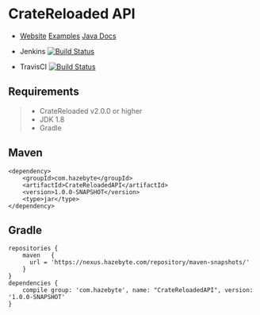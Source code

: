 # CrateReloaded API

* [Website]() [Examples]() [Java Docs](https://ci.hazebyte.com/job/CrateReloadedAPI/javadoc/)


* Jenkins [![Build Status](https://ci.hazebyte.com/job/CrateReloadedAPI/badge/icon)](https://ci.hazebyte.com/job/CrateReloadedAPI/) 
* TravisCI [![Build Status](https://travis-ci.org/imWillX/CrateReloadedAPI.svg?branch=master)](https://travis-ci.org/imWillX/CrateReloadedAPI)

## Requirements

>- CrateReloaded v2.0.0 or higher
>- JDK 1.8
>- Gradle

## Maven
```
<dependency>
	<groupId>com.hazebyte</groupId>
	<artifactId>CrateReloadedAPI</artifactId>
	<version>1.0.0-SNAPSHOT</version>
	<type>jar</type>
</dependency>
```
## Gradle
```
repositories {
    maven   {     
      url = 'https://nexus.hazebyte.com/repository/maven-snapshots/'          
    }
}
dependencies {
    compile group: 'com.hazebyte', name: "CrateReloadedAPI", version: '1.0.0-SNAPSHOT'
}
```
